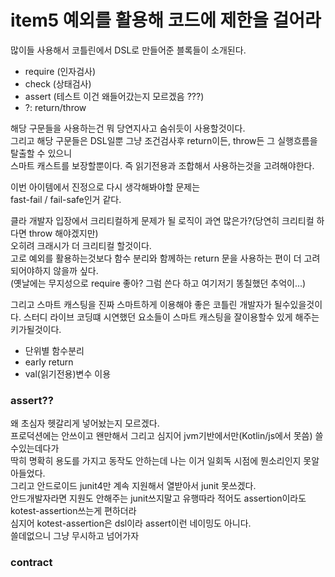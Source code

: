# item5 예외를 활용해 코드에 제한을 걸어라

많이들 사용해서 코틀린에서 DSL로 만들어준 블록들이 소개된다.
- require (인자검사)
- check (상태검사)
- assert (테스트 이건 왜들어갔는지 모르겠음 ???)
- ?: return/throw

해당 구문들을 사용하는건 뭐 당연지사고 숨쉬듯이 사용할것이다.  
그리고 해당 구문들은 DSL일뿐 그냥 조건검사후 return이든, throw든 그 실행흐름을 탈출할 수 있으니   
스마트 캐스트를 보장할뿐이다. 즉 읽기전용과 조합해서 사용하는것을 고려해야한다.  

이번 아이템에서 진정으로 다시 생각해봐야할 문제는  
fast-fail / fail-safe인거 같다.  

클라 개발자 입장에서 크리티컬하게 문제가 될 로직이 과연 많은가?(당연히 크리티컬 하다면 throw 해야겠지만)  
오히려 크래시가 더 크리티컬 할것이다.  
고로 예외를 활용하는것보다 함수 분리와 함께하는 return 문을 사용하는 편이 더 고려되어야하지 않을까 싶다.  
(옛날에는 무지성으로 require 좋아? 그럼 쓴다 하고 여기저기 똥칠했던 추억이...)

그리고 스마트 캐스팅을 진짜 스마트하게 이용해야 좋은 코틀린 개발자가 될수있을것이다.
스터디 라이브 코딩떄 시연했던 요소들이 스마트 캐스팅을 잘이용할수 있게 해주는 키가될것이다.  
- 단위별 함수분리
- early return
- val(읽기전용)변수 이용

### assert??
왜 초심자 헷갈리게 넣어놨는지 모르겠다.  
프로덕션에는 안쓰이고 왠만해서 그리고 심지어 jvm기반에서만(Kotlin/js에서 못씀) 쓸수있는데다가   
딱히 명확히 용도를 가지고 동작도 안하는데 나는 이거 일회독 시점에 뭔소리인지 못알아들었다.  
그리고 안드로이드 junit4만 계속 지원해서 열받아서 junit 못쓰겠다.  
안드개발자라면 지원도 안해주는 junit쓰지말고 유행따라 적어도 assertion이라도 kotest-assertion쓰는게 편하더라  
심지어 kotest-assertion은 dsl이라 assert이런 네이밍도 아니다.  
쓸데없으니 그냥 무시하고 넘어가자  


### contract
